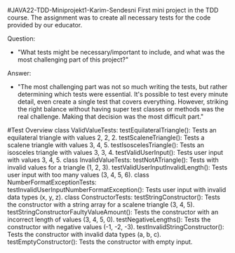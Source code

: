 #JAVA22-TDD-Miniprojekt1-Karim-Sendesni
  First mini project in the TDD course. The assignment was to create all necessary tests for the code provided by our educator.

  Question:
  - "What tests might be necessary/important to include, and what was the most challenging part of this project?"

  Answer:
  - "The most challenging part was not so much writing the tests, but rather determining which tests were essential. It's possible to test every minute detail, even create a single test that covers everything. However, striking the right balance without having super test classes or methods was the real challenge. Making that decision was the most difficult part."

#Test Overview 
  class ValidValueTests:
    testEquilateralTriangle(): Tests an equilateral triangle with values 2, 2, 2.
    testScaleneTriangle(): Tests a scalene triangle with values 3, 4, 5.
    testIsoscelesTriangle(): Tests an isosceles triangle with values 3, 3, 4.
    testValidUserInput(): Tests user input with values 3, 4, 5.
  class InvalidValueTests:
    testNotATriangle(): Tests with invalid values for a triangle (1, 2, 3).
    testValidUserInputInvalidLength(): Tests user input with too many values (3, 4, 5, 6).
  class NumberFormatExceptionTests:
    testInvalidUserInputNumberFormatException(): Tests user input with invalid data types (x, y, z).
  class ConstructorTests:
    testStringConstructor(): Tests the constructor with a string array for a scalene triangle (3, 4, 5).
    testStringConstructorFaultyValueAmount(): Tests the constructor with an incorrect length of values (3, 4, 5, 0).
    testNegativeLengths(): Tests the constructor with negative values (-1, -2, -3).
    testInvalidStringConstructor(): Tests the constructor with invalid data types (a, b, c).
    testEmptyConstructor(): Tests the constructor with empty input.
